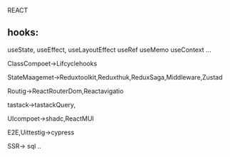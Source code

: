 REACT

hooks:
------
useState,
useEffect,
useLayoutEffect
useRef
useMemo
useContext
...

ClassCompoet->Lifcyclehooks

StateMaagemet->Reduxtoolkit,Reduxthuk,ReduxSaga,Middleware,Zustad

Routig->ReactRouterDom,Reactavigatio

tastack->tastackQuery,

UIcompoet->shadc,ReactMUI

E2E,Uittestig->cypress

SSR->
sql
..